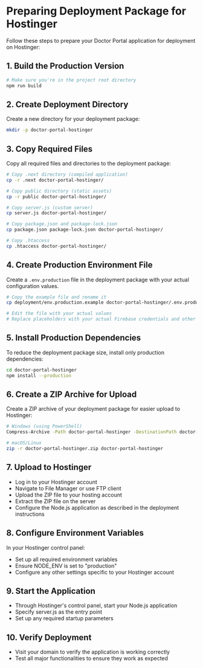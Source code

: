 # Preparing Deployment Package for Hostinger

Follow these steps to prepare your Doctor Portal application for deployment on Hostinger:

## 1. Build the Production Version

```bash
# Make sure you're in the project root directory
npm run build
```

## 2. Create Deployment Directory

Create a new directory for your deployment package:

```bash
mkdir -p doctor-portal-hostinger
```

## 3. Copy Required Files

Copy all required files and directories to the deployment package:

```bash
# Copy .next directory (compiled application)
cp -r .next doctor-portal-hostinger/

# Copy public directory (static assets)
cp -r public doctor-portal-hostinger/

# Copy server.js (custom server)
cp server.js doctor-portal-hostinger/

# Copy package.json and package-lock.json
cp package.json package-lock.json doctor-portal-hostinger/

# Copy .htaccess
cp .htaccess doctor-portal-hostinger/
```

## 4. Create Production Environment File

Create a `.env.production` file in the deployment package with your actual configuration values.

```bash
# Copy the example file and rename it
cp deployment/env.production.example doctor-portal-hostinger/.env.production

# Edit the file with your actual values
# Replace placeholders with your actual Firebase credentials and other settings
```

## 5. Install Production Dependencies

To reduce the deployment package size, install only production dependencies:

```bash
cd doctor-portal-hostinger
npm install --production
```

## 6. Create a ZIP Archive for Upload

Create a ZIP archive of your deployment package for easier upload to Hostinger:

```bash
# Windows (using PowerShell)
Compress-Archive -Path doctor-portal-hostinger -DestinationPath doctor-portal-hostinger.zip

# macOS/Linux
zip -r doctor-portal-hostinger.zip doctor-portal-hostinger
```

## 7. Upload to Hostinger

- Log in to your Hostinger account
- Navigate to File Manager or use FTP client
- Upload the ZIP file to your hosting account
- Extract the ZIP file on the server
- Configure the Node.js application as described in the deployment instructions

## 8. Configure Environment Variables

In your Hostinger control panel:
- Set up all required environment variables
- Ensure NODE_ENV is set to "production"
- Configure any other settings specific to your Hostinger account

## 9. Start the Application

- Through Hostinger's control panel, start your Node.js application
- Specify server.js as the entry point
- Set up any required startup parameters

## 10. Verify Deployment

- Visit your domain to verify the application is working correctly
- Test all major functionalities to ensure they work as expected 